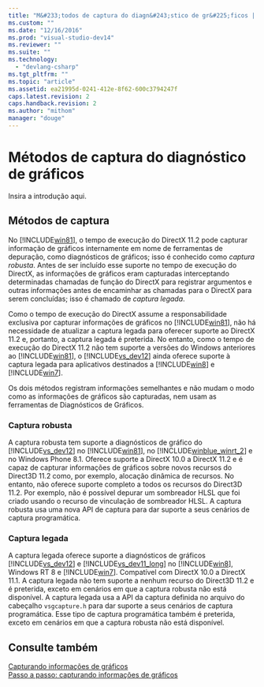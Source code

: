 ```yaml
---
title: "M&#233;todos de captura do diagn&#243;stico de gr&#225;ficos | Microsoft Docs"
ms.custom: ""
ms.date: "12/16/2016"
ms.prod: "visual-studio-dev14"
ms.reviewer: ""
ms.suite: ""
ms.technology: 
  - "devlang-csharp"
ms.tgt_pltfrm: ""
ms.topic: "article"
ms.assetid: ea21995d-0241-412e-8f62-600c3794247f
caps.latest.revision: 2
caps.handback.revision: 2
ms.author: "mithom"
manager: "douge"
---
```

# M&#233;todos de captura do diagn&#243;stico de gr&#225;ficos
Insira a introdução aqui.  
  
## Métodos de captura  
 No [!INCLUDE[win81](../debugger/includes/win81_md.md)], o tempo de execução do DirectX 11.2 pode capturar informação de gráficos internamente em nome de ferramentas de depuração, como diagnósticos de gráficos; isso é conhecido como *captura robusta*.  Antes de ser incluído esse suporte no tempo de execução do DirectX, as informações de gráficos eram capturadas interceptando determinadas chamadas de função do DirectX para registrar argumentos e outras informações antes de encaminhar as chamadas para o DirectX para serem concluídas; isso é chamado de *captura legada*.  
  
 Como o tempo de execução do DirectX assume a responsabilidade exclusiva por capturar informações de gráficos no [!INCLUDE[win81](../debugger/includes/win81_md.md)], não há necessidade de atualizar a captura legada para oferecer suporte ao DirectX 11.2 e, portanto, a captura legada é preterida.  No entanto, como o tempo de execução do DirectX 11.2 não tem suporte a versões do Windows anteriores ao [!INCLUDE[win81](../debugger/includes/win81_md.md)], o [!INCLUDE[vs_dev12](../data-tools/includes/vs_dev12_md.md)] ainda oferece suporte à captura legada para aplicativos destinados a [!INCLUDE[win8](../debugger/includes/win8_md.md)] e [!INCLUDE[win7](../debugger/includes/win7_md.md)].  
  
 Os dois métodos registram informações semelhantes e não mudam o modo como as informações de gráficos são capturadas, nem usam as ferramentas de Diagnósticos de Gráficos.  
  
### Captura robusta  
 A captura robusta tem suporte a diagnósticos de gráfico do [!INCLUDE[vs_dev12](../data-tools/includes/vs_dev12_md.md)] no [!INCLUDE[win81](../debugger/includes/win81_md.md)], no [!INCLUDE[winblue_winrt_2](../debugger/includes/winblue_winrt_2_md.md)] e no Windows Phone 8.1.  Oferece suporte a DirectX 10.0 a DirectX 11.2 e é capaz de capturar informações de gráficos sobre novos recursos do Direct3D 11.2 como, por exemplo, alocação dinâmica de recursos.  No entanto, não oferece suporte completo a todos os recursos do Direct3D 11.2. Por exemplo, não é possível depurar um sombreador HLSL que foi criado usando o recurso de vinculação de sombreador HLSL.  A captura robusta usa uma nova API de captura para dar suporte a seus cenários de captura programática.  
  
### Captura legada  
 A captura legada oferece suporte a diagnósticos de gráficos [!INCLUDE[vs_dev12](../data-tools/includes/vs_dev12_md.md)] e [!INCLUDE[vs_dev11_long](../data-tools/includes/vs_dev11_long_md.md)] no [!INCLUDE[win8](../debugger/includes/win8_md.md)], Windows RT 8 e [!INCLUDE[win7](../debugger/includes/win7_md.md)].  Compatível com DirectX 10.0 a DirectX 11.1.  A captura legada não tem suporte a nenhum recurso do Direct3D 11.2 e é preterida, exceto em cenários em que a captura robusta não está disponível.  A captura legada usa a API da captura definida no arquivo do cabeçalho `vsgcapture.h` para dar suporte a seus cenários de captura programática.  Esse tipo de captura programática também é preterida, exceto em cenários em que a captura robusta não está disponível.  
  
## Consulte também  
 [Capturando informações de gráficos](../debugger/capturing-graphics-information.md)   
 [Passo a passo: capturando informações de gráficos](../debugger/walkthrough-capturing-graphics-information.md)